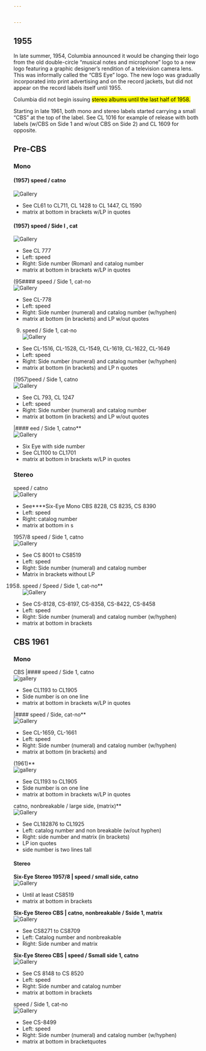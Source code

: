 ```yaml
---


---
```


<h2 id="section">1955</h2>
<p>In late summer, 1954, Columbia announced it would be changing their logo from the old double-circle “musical notes and microphone” logo to a new logo featuring a graphic designer’s rendition of a television camera lens. This was informally called the “CBS Eye” logo. The new logo was gradually incorporated into print advertising and on the record jackets, but did not appear on the record labels itself until 1955.</p>
<p>Columbia did not begin issuing <mark>stereo albums until the last half of 1958.</mark></p>
<p>Starting in late 1961, both mono and stereo labels started carrying a small “CBS” at the top of the label. See CL 1016 for example of release with both labels (w/CBS on Side 1 and w/out CBS on Side 2) and CL 1609 for opposite.</p>
<h2 id="pre-cbs">Pre-CBS</h2>
<h3 id="mono">Mono</h3>
<h4 id="speed--catno">(1957) speed / catno</h4>
<p><img src="https://i.ibb.co/njpGPz3/IMG-0462.jpg" alt="Gallery"></p>
<ul>
<li>See CL61 to CL711, CL 1428 to CL 1447, CL 1590</li>
<li>matrix at bottom in brackets w/LP in quotes</li>
</ul>
<h4 id="speed--side-i--cat">(1957) speed / Side I , cat</h4>
<p><img src="https://i.ibb.co/HPJ5mXW/IMG-0515.jpg" alt="Gallery"></p>
<ul>
<li>See CL 777</li>
<li>Left: speed</li>
<li>Right: Side number (Roman) and catalog number</li>
<li>matrix at bottom in brackets w/LP in quotes</li>
</ul>
<p>(95#### speed / Side 1, cat-no<br>
<img src="https://i.ibb.co/tP4QdKc/IMG-0516.jpg" alt="Gallery"></p>
<ul>
<li>See CL-778</li>
<li>Left: speed</li>
<li>Right: Side number (numeral) and catalog number (w/hyphen)</li>
<li>matrix at bottom (in brackets) and LP w/out quotes</li>
</ul>
<ol start="9">
<li>speed / Side 1, cat-no<br>
<img src="https://i.ibb.co/gjvwsvC/IMG-0526.jpg" alt="Gallery"></li>
</ol>
<ul>
<li>See CL-1516, CL-1528, CL-1549, CL-1619, CL-1622, CL-1649</li>
<li>Left: speed</li>
<li>Right: Side number (numeral) and catalog number (w/hyphen)</li>
<li>matrix at bottom (in brackets) and LP n quotes</li>
</ul>
<p>(1957)peed / Side 1, catno<br>
<img src="https://i.ibb.co/8jMYXhL/IMG-0517.jpg" alt="Gallery"></p>
<ul>
<li>See CL 793, CL 1247</li>
<li>Left: speed</li>
<li>Right: Side number (numeral) and catalog number</li>
<li>matrix at bottom (in brackets) and LP w/out quotes</li>
</ul>
<p>|#### eed / Side 1, catno**<br>
<img src="https://i.ibb.co/HYCgqF5/IMG-0459.jpg" alt="Gallery"></p>
<ul>
<li>Six Eye with side number</li>
<li>See CL1100 to CL1701</li>
<li>matrix at bottom in brackets w/LP in quotes</li>
</ul>
<h3 id="stereo">Stereo</h3>
<p>speed / catno<br>
<img src="https://i.ibb.co/p4BGTMV/IMG-0527.jpg" alt="Gallery"></p>
<ul>
<li>See****Six-Eye Mono CBS 8228, CS 8235, CS 8390</li>
<li>Left: speed</li>
<li>Right: catalog number</li>
<li>matrix at bottom in s</li>
</ul>
<p>1957/8 speed / Side 1, catno<br>
<img src="https://i.ibb.co/YTH6Lj0/IMG-0461.jpg" alt="Gallery"></p>
<ul>
<li>See CS 8001 to CS8519</li>
<li>Left: speed</li>
<li>Right: Side number (numeral) and catalog number</li>
<li>Matrix in brackets without LP</li>
</ul>
<ol start="1958">
<li>speed / Speed / Side 1, cat-no**<br>
<img src="https://i.ibb.co/2NQt779/IMG-0525.jpg" alt="Gallery"></li>
</ol>
<ul>
<li>See CS-8128, CS-8197, CS-8358, CS-8422, CS-8458</li>
<li>Left: speed</li>
<li>Right: Side number (numeral) and catalog number (w/hyphen)</li>
<li>matrix at bottom in brackets</li>
</ul>
<h2 id="cbs-1961">CBS 1961</h2>
<h3 id="mono-1">Mono</h3>
<p>CBS |#### speed / Side 1, catno<br>
<img src="https://i.ibb.co/LtnptXY/IMG-0463.jpg" alt="gallery"></p>
<ul>
<li>See CL1193 to CL1905</li>
<li>Side number is on one line</li>
<li>matrix at bottom in brackets w/LP in quotes</li>
</ul>
<p>|#### speed / Side, cat-no**<br>
<img src="https://i.ibb.co/CwNQcSG/IMG-0528.jpg" alt="Gallery"></p>
<ul>
<li>See CL-1659, CL-1661</li>
<li>Left: speed</li>
<li>Right: Side number (numeral) and catalog number (w/hyphen)</li>
<li>matrix at bottom (in brackets) and</li>
</ul>
<p>(1961)**<br>
<img src="https://i.ibb.co/LtnptXY/IMG-0463.jpg" alt="gallery"></p>
<ul>
<li>See CL1193 to CL1905</li>
<li>Side number is on one line</li>
<li>matrix at bottom in brackets w/LP in quotes</li>
</ul>
<p>catno, nonbreakable / large side, (matrix)**<br>
<img src="https://i.ibb.co/pztCZVw/IMG-0468.jpg" alt="Gallery"></p>
<ul>
<li>See CL182876 to CL1925</li>
<li>Left: catalog number and non breakable (w/out hyphen)</li>
<li>Right: side number and matrix (in brackets)</li>
<li>LP ion quotes</li>
<li>side number is two lines tall</li>
</ul>
<h4 id="stereo-1">Stereo</h4>
<p><strong>Six-Eye Stereo 1957/8 | speed / small side, catno</strong><br>
<img src="https://i.ibb.co/YTH6Lj0/IMG-0461.jpg" alt="Gallery"></p>
<ul>
<li>Until at least CS8519</li>
<li>matrix at bottom in brackets</li>
</ul>
<p><strong>Six-Eye Stereo CBS | catno, nonbreakable / Sside 1, matrix</strong><br>
<img src="https://i.ibb.co/4JDrXyg/IMG-0464.jpg" alt="Gallery"></p>
<ul>
<li>See CS8271 to CS8709</li>
<li>Left: Catalog number and nonbreakable</li>
<li>Right: Side number and matrix</li>
</ul>
<p><strong>Six-Eye Stereo CBS | speed / Ssmall side 1, catno</strong><br>
<img src="https://i.ibb.co/37QVP8H/IMG-0469.jpg" alt="Gallery"></p>
<ul>
<li>See CS 8148 to CS 8520</li>
<li>Left: speed</li>
<li>Right: Side number and catalog number</li>
<li>matrix at bottom in brackets</li>
</ul>
<p>speed / Side 1, cat-no<br>
<img src="https://i.ibb.co/VBjfXd9/IMG-0529.jpg" alt="Gallery"></p>
<ul>
<li>See CS-8499</li>
<li>Left: speed</li>
<li>Right: Side number (numeral) and catalog number (w/hyphen)</li>
<li>matrix at bottom in bracketquotes</li>
</ul>

